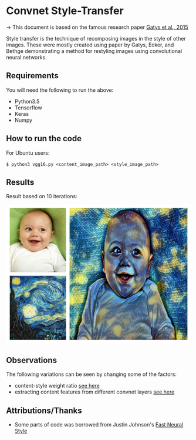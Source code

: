# Convnet Style-Transfer

-> This document is based on the famous research paper [Gatys et al., 2015](https://arxiv.org/abs/1508.06576)

Style transfer is the technique of recomposing images in the style of other images. These were mostly created using paper by Gatys, Ecker, and Bethge demonstrating a method for restyling images using convolutional neural networks.


## Requirements
You will need the following to run the above:
  * Python3.5
  * Tensorflow
  * Keras
  * Numpy

## How to run the code
For Ubuntu users:
```
$ python3 vgg16.py <content_image_path> <style_image_path>
```
## Results
Result based on 10 iterations:
<p align = 'center'>
<img src = 'images_transfered/result.jpg'>
</p>

## Observations
The following variations can be seen by changing some of the factors:
 * content-style weight ratio [see here](https://github.com/vishalsingh020997/Style-Transfer/blob/master/content-style_weight_variation.md)
 * extracting content features from different convnet layers [see here](https://github.com/vishalsingh020997/Style-Transfer/blob/master/content_layer_variation.md)


## Attributions/Thanks
  * Some parts of code was borrowed from Justin Johnson's [Fast Neural Style](https://github.com/jcjohnson/fast-neural-style)
